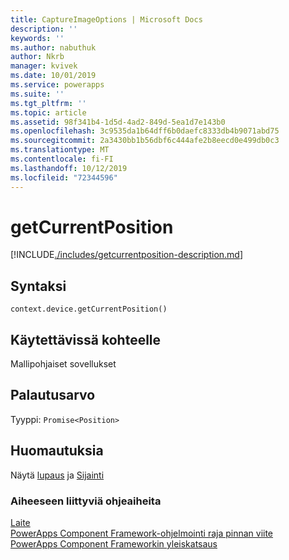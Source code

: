 ```yaml
---
title: CaptureImageOptions | Microsoft Docs
description: ''
keywords: ''
ms.author: nabuthuk
author: Nkrb
manager: kvivek
ms.date: 10/01/2019
ms.service: powerapps
ms.suite: ''
ms.tgt_pltfrm: ''
ms.topic: article
ms.assetid: 98f341b4-1d5d-4ad2-849d-5ea1d7e143b0
ms.openlocfilehash: 3c9535da1b64dff6b0daefc8333db4b9071abd75
ms.sourcegitcommit: 2a3430bb1b56dbf6c444afe2b8eecd0e499db0c3
ms.translationtype: MT
ms.contentlocale: fi-FI
ms.lasthandoff: 10/12/2019
ms.locfileid: "72344596"
---
```

# <a name="getcurrentposition"></a>getCurrentPosition

[!INCLUDE[./includes/getcurrentposition-description.md](./includes/getcurrentposition-description.md)]

## <a name="syntax"></a>Syntaksi

`context.device.getCurrentPosition()`

## <a name="available-for"></a>Käytettävissä kohteelle 

Mallipohjaiset sovellukset

## <a name="return-value"></a>Palautusarvo

Tyyppi: `Promise<Position>`

## <a name="remarks"></a>Huomautuksia

Näytä [lupaus](https://developer.mozilla.org/docs/Web/JavaScript/reference/Global_Objects/Promise) ja [Sijainti](https://developer.mozilla.org/en-US/docs/Web/API/Position)

### <a name="related-topics"></a>Aiheeseen liittyviä ohjeaiheita

[Laite](../device.md)<br/>
[PowerApps Component Framework-ohjelmointi raja pinnan viite](../../reference/index.md)<br/>
[PowerApps Component Frameworkin yleiskatsaus](../../overview.md)